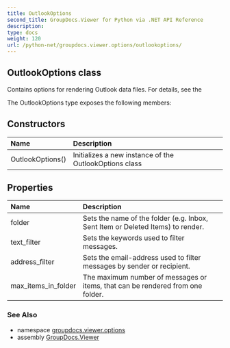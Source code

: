 ```yaml
---
title: OutlookOptions
second_title: GroupDocs.Viewer for Python via .NET API Reference
description: 
type: docs
weight: 120
url: /python-net/groupdocs.viewer.options/outlookoptions/
---
```


## OutlookOptions class

Contains options for rendering Outlook data files. For details, see the

The OutlookOptions type exposes the following members:
## Constructors
| Name | Description |
| :- | :- |
|OutlookOptions()|Initializes a new instance of the OutlookOptions class|
## Properties
| Name | Description |
| :- | :- |
|folder|Sets the name of the folder (e.g. Inbox, Sent Item or Deleted Items) to render.|
|text_filter|Sets the keywords used to filter messages.|
|address_filter|Sets the email-address used to filter messages by sender or recipient.|
|max_items_in_folder|The maximum number of messages or items, that can be rendered from one folder.|

### See Also

* namespace [groupdocs.viewer.options](/viewer/python-net/groupdocs.viewer.options/)
* assembly [GroupDocs.Viewer](/viewer/python-net/)

